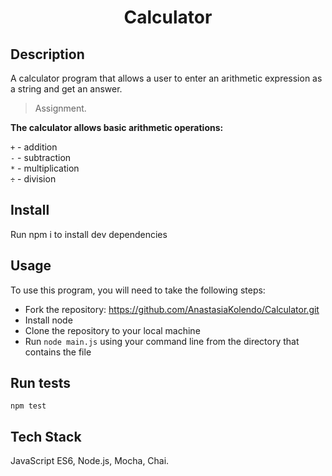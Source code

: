 <h1 align="center">Calculator </h1>

## Description

A calculator program that allows a user to enter an arithmetic expression as a string and get an answer.
> Assignment. 

**The calculator allows basic arithmetic operations:**

`+` - addition\
`-` - subtraction\
`*` - multiplication\
`÷` - division

## Install
Run npm i to install dev dependencies

## Usage
To use this program, you will need to take the following steps:
* Fork the repository: https://github.com/AnastasiaKolendo/Calculator.git
* Install node
* Clone the repository to your local machine
* Run `node main.js` using your command line from the directory that contains the file

## Run tests
`npm test`

## Tech Stack
JavaScript ES6, Node.js, Mocha, Chai.